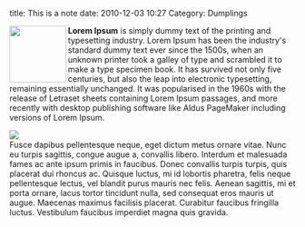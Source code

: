 title: This is a note
date: 2010-12-03 10:27
Category: Dumplings

<img align="left" width="100" height="100" src=/images/Chris_pop_art.jpg>**Lorem Ipsum** is simply dummy text of the printing and typesetting industry. Lorem Ipsum has been the industry's standard dummy text ever since the 1500s, when an unknown printer took a galley of type and scrambled it to make a type specimen book. It has survived not only five centuries, but also the leap into electronic typesetting, remaining essentially unchanged. It was popularised in the 1960s with the release of Letraset sheets containing Lorem Ipsum passages, and more recently with desktop publishing software like Aldus PageMaker including versions of Lorem Ipsum.

<img align="left"  src=/images/Chris_pop_art.jpg><br>
Fusce dapibus pellentesque neque, eget dictum metus ornare vitae. Nunc eu turpis sagittis, congue augue a, convallis libero. Interdum et malesuada fames ac ante ipsum primis in faucibus. Donec convallis turpis turpis, quis placerat dui rhoncus ac. Quisque luctus, mi id lobortis pharetra, felis neque pellentesque lectus, vel blandit purus mauris nec felis. Aenean sagittis, mi et porta ornare, lacus tortor tincidunt nulla, sed consequat eros mauris ut augue. Maecenas maximus facilisis placerat. Curabitur faucibus fringilla luctus. Vestibulum faucibus imperdiet magna quis gravida.